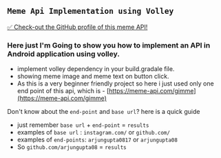 ## `Meme Api Implementation using Volley`

[✅ Check-out the GitHub profile of this meme API!](https://github.com/D3vd/Meme_Api)

### Here just I'm Going to show you how to implement an API in Android application using volley.
- implement volley dependency in your build.gradale file.
- showing meme image and meme text on button click.
- As this is a very beginner friendly project so here i just used only one end point of this api, which is - [https://meme-api.com/gimme](https://meme-api.com/gimme)

Don't know about the `end-point` and `base url`? here is a quick guide 
- just remember `base url` + `end-point` = `results`
- examples of `base url` : `instagram.com/` or `github.com/`
- examples of `end-points`: `arjungupta0817` or `arjungupta08`
- So `github.com/arjungupta08` = `results`
